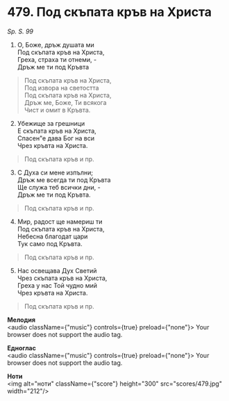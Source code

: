 # 479. Под скъпата  кръв на Христа  

*Sp. S. 99*  

1. О, Боже, дръж душата ми  
Под скъпата кръв на Христа,  
Греха, страха ти отнеми, -  
Дръж ме ти под Кръвта  

> Под скъпата кръв на Христа,  
> Под извора на светостта  
> Под скъпата кръв на Христа,  
> Дръж ме, Боже, Ти всякога  
> Чист и омит в Кръвта.  

2. Убежище за грешници  
Е скъпата кръв на Христа,  
Спасен"е дава Бог на вси  
Чрез кръвта на Христа.  

> Под скъпата кръв и пр.  

3. С Духа си мене изпълни;  
Дръж ме всегда ти под Кръвта  
Ще служа теб всички дни, -  
Дръж ме ти под Кръвта.  

> Под скъпата кръв и пр.  

4. Мир, радост ще намериш ти  
Под скъпата кръв на Христа,  
Небесна благодат цари  
Тук само под Кръвта.  

> Под скъпата кръв и пр.  

5. Нас освещава Дух Светий  
Чрез скъпата кръв на Христа,  
Греха у нас Той чудно мий  
Чрез кръвта на Христа.  

> Под скъпата кръв и пр.  

__Мелодия__  
<audio className={"music"} controls={true} preload={"none"}><source src="mp3/479.mp3" type="audio/mpeg"/>
Your browser does not support the audio tag.
</audio>  

__Едноглас__  
<audio className={"music"} controls={true} preload={"none"}><source src="transp/479.mp3" type="audio/mpeg"/>
Your browser does not support the audio tag.
</audio>  

__Ноти__  
<img alt="ноти" className={"score"} height="300" src="scores/479.jpg" width="212"/>
